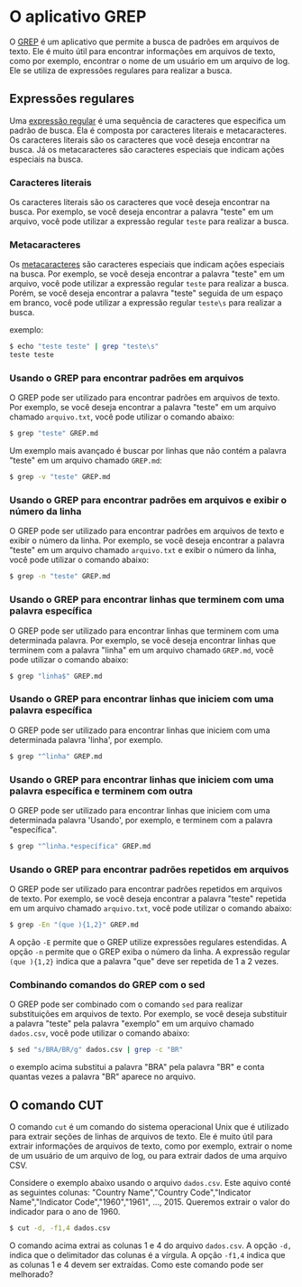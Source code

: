 # O aplicativo GREP
O [GREP](https://en.wikipedia.org/wiki/Grep) é um aplicativo que permite a busca de padrões em arquivos de texto. Ele é muito útil para encontrar informações em arquivos de texto, como por exemplo, encontrar o nome de um usuário em um arquivo de log. Ele se utiliza de expressões regulares para realizar a busca.

## Expressões regulares
Uma [expressão regular](https://en.wikipedia.org/wiki/Regular_expression) é uma sequência de caracteres que especifica um padrão de busca. Ela é composta por caracteres literais e metacaracteres. Os caracteres literais são os caracteres que você deseja encontrar na busca. Já os metacaracteres são caracteres especiais que indicam ações especiais na busca.

### Caracteres literais
Os caracteres literais são os caracteres que você deseja encontrar na busca. Por exemplo, se você deseja encontrar a palavra "teste" em um arquivo, você pode utilizar a expressão regular `teste` para realizar a busca.

### Metacaracteres
Os [metacaracteres](https://en.wikipedia.org/wiki/Metacharacter) são caracteres especiais que indicam ações especiais na busca. Por exemplo, se você deseja encontrar a palavra "teste" em um arquivo, você pode utilizar a expressão regular `teste` para realizar a busca. Porém, se você deseja encontrar a palavra "teste" seguida de um espaço em branco, você pode utilizar a expressão regular `teste\s` para realizar a busca.

exemplo:
```bash
$ echo "teste teste" | grep "teste\s"
teste teste
```

### Usando o GREP para encontrar padrões em arquivos
O GREP pode ser utilizado para encontrar padrões em arquivos de texto. Por exemplo, se você deseja encontrar a palavra "teste" em um arquivo chamado `arquivo.txt`, você pode utilizar o comando abaixo:
```bash
$ grep "teste" GREP.md
```
Um exemplo mais avançado é buscar por linhas que não contém a palavra "teste" em um arquivo chamado `GREP.md`:
```bash
$ grep -v "teste" GREP.md
```

### Usando o GREP para encontrar padrões em arquivos e exibir o número da linha
O GREP pode ser utilizado para encontrar padrões em arquivos de texto e exibir o número da linha. Por exemplo, se você deseja encontrar a palavra "teste" em um arquivo chamado `arquivo.txt` e exibir o número da linha, você pode utilizar o comando abaixo:
```bash
$ grep -n "teste" GREP.md
```

### Usando o GREP para encontrar linhas que terminem com uma palavra específica
O GREP pode ser utilizado para encontrar linhas que terminem com uma determinada palavra. Por exemplo, se você deseja encontrar linhas que terminem com a palavra "linha" em um arquivo chamado `GREP.md`, você pode utilizar o comando abaixo:
```bash
$ grep "linha$" GREP.md
```

### Usando o GREP para encontrar linhas que iniciem com uma palavra específica
O GREP pode ser utilizado para encontrar linhas que iniciem com uma determinada palavra 'linha', por exemplo. 
```bash
$ grep "^linha" GREP.md
```

### Usando o GREP para encontrar linhas que iniciem com uma palavra específica e terminem com outra
O GREP pode ser utilizado para encontrar linhas que iniciem com uma determinada palavra 'Usando', por exemplo, e terminem com a palavra "específica". 
```bash
$ grep "^linha.*específica" GREP.md
```

### Usando o GREP para encontrar padrões repetidos em arquivos
O GREP pode ser utilizado para encontrar padrões repetidos em arquivos de texto. Por exemplo, se você deseja encontrar a palavra "teste" repetida em um arquivo chamado `arquivo.txt`, você pode utilizar o comando abaixo:
```bash
$ grep -En "(que ){1,2}" GREP.md
```
A opção `-E` permite que o GREP utilize expressões regulares estendidas. A opção `-n` permite que o GREP exiba o número da linha. A expressão regular `(que ){1,2}` indica que a palavra "que" deve ser repetida de 1 a 2 vezes.

### Combinando comandos do GREP com o sed
O GREP pode ser combinado com o comando `sed` para realizar substituições em arquivos de texto. Por exemplo, se você deseja substituir a palavra "teste" pela palavra "exemplo" em um arquivo chamado `dados.csv`, você pode utilizar o comando abaixo:
```bash
$ sed "s/BRA/BR/g" dados.csv | grep -c "BR"
```
o exemplo acima substitui a palavra "BRA" pela palavra "BR" e conta quantas vezes a palavra "BR" aparece no arquivo.

## O comando CUT
O comando `cut` é um comando do sistema operacional Unix que é utilizado para extrair seções de linhas de arquivos de texto. Ele é muito útil para extrair informações de arquivos de texto, como por exemplo, extrair o nome de um usuário de um arquivo de log, ou para extrair dados de uma arquivo CSV. 

Considere o exemplo abaixo usando o arquivo `dados.csv`. Este aquivo conté as seguintes colunas: "Country Name","Country Code","Indicator Name","Indicator Code","1960","1961", ..., 2015. Queremos extrair o valor do indicador para o ano de 1960.
```bash
$ cut -d, -f1,4 dados.csv
```
O comando acima extrai as colunas 1 e 4 do arquivo `dados.csv`. A opção `-d,` indica que o delimitador das colunas é a vírgula. A opção `-f1,4` indica que as colunas 1 e 4 devem ser extraídas. Como este comando pode ser melhorado?
